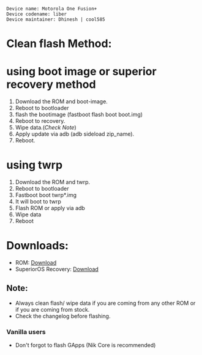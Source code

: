 ```
Device name: Motorola One Fusion+
Device codename: liber
Device maintainer: Dhinesh | cool585
```

# Clean flash Method:

# using boot image or superior recovery method
1. Download the ROM and boot-image.
2. Reboot to bootloader 
3. flash the bootimage (fastboot flash boot boot.img)
4. Reboot to recovery.
5. Wipe data.(*Check Note*)
6. Apply update via adb (adb sideload zip_name).
7. Reboot.

# using twrp

1. Download the ROM and twrp.
2. Reboot to bootloader
3. Fastboot boot twrp*.img
4. It will boot to twrp
5. Flash ROM or apply via adb
6. Wipe data
7. Reboot
# Downloads:

* ROM: [Download](https://sourceforge.net/projects/superioros/files/liber)
* SuperiorOS Recovery: [Download](https://sourceforge.net/projects/superioros/files/liber/recovery)

## Note:

* Always clean flash/ wipe data if you are coming from any other ROM or if you are coming from stock.
* Check the changelog before flashing.

### Vanilla users
* Don't forgot to flash GApps (Nik Core is recommended)
